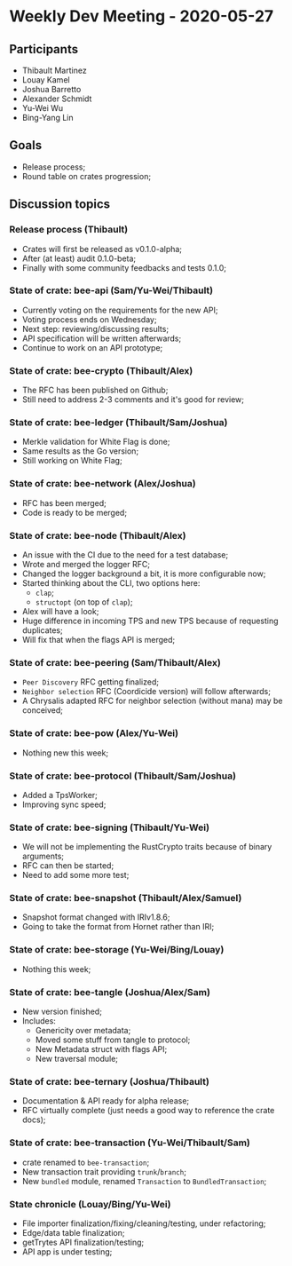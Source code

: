 # Weekly Dev Meeting - 2020-05-27

## Participants

- Thibault Martinez
- Louay Kamel
- Joshua Barretto
- Alexander Schmidt
- Yu-Wei Wu
- Bing-Yang Lin

## Goals

- Release process;
- Round table on crates progression;

## Discussion topics

### Release process (Thibault)

- Crates will first be released as v0.1.0-alpha;
- After (at least) audit 0.1.0-beta;
- Finally with some community feedbacks and tests 0.1.0;

### State of crate: bee-api (Sam/Yu-Wei/Thibault)

- Currently voting on the requirements for the new API;
- Voting process ends on Wednesday;
- Next step: reviewing/discussing results;
- API specification will be written afterwards;
- Continue to work on an API prototype;

### State of crate: bee-crypto (Thibault/Alex)

- The RFC has been published on Github;
- Still need to address 2-3 comments and it's good for review;

### State of crate: bee-ledger (Thibault/Sam/Joshua)

- Merkle validation for White Flag is done;
- Same results as the Go version;
- Still working on White Flag;

### State of crate: bee-network (Alex/Joshua)

- RFC has been merged;
- Code is ready to be merged;

### State of crate: bee-node (Thibault/Alex)

- An issue with the CI due to the need for a test database;
- Wrote and merged the logger RFC;
- Changed the logger background a bit, it is more configurable now;
- Started thinking about the CLI, two options here:
    - `clap`;
    - `structopt` (on top of `clap`);
- Alex will have a look;
- Huge difference in incoming TPS and new TPS because of requesting duplicates;
- Will fix that when the flags API is merged;

### State of crate: bee-peering (Sam/Thibault/Alex)

- `Peer Discovery` RFC getting finalized;
- `Neighbor selection` RFC (Coordicide version) will follow afterwards;
- A Chrysalis adapted RFC for neighbor selection (without mana) may be conceived;

### State of crate: bee-pow (Alex/Yu-Wei)

- Nothing new this week;

### State of crate: bee-protocol (Thibault/Sam/Joshua)

- Added a TpsWorker;
- Improving sync speed;

### State of crate: bee-signing (Thibault/Yu-Wei)

- We will not be implementing the RustCrypto traits because of binary arguments;
- RFC can then be started;
- Need to add some more test;

### State of crate: bee-snapshot (Thibault/Alex/Samuel)

- Snapshot format changed with IRIv1.8.6;
- Going to take the format from Hornet rather than IRI;

### State of crate: bee-storage (Yu-Wei/Bing/Louay)

- Nothing this week;

### State of crate: bee-tangle (Joshua/Alex/Sam)

- New version finished;
- Includes:
    - Genericity over metadata;
    - Moved some stuff from tangle to protocol;
    - New Metadata struct with flags API;
    - New traversal module;

### State of crate: bee-ternary (Joshua/Thibault)

- Documentation & API ready for alpha release;
- RFC virtually complete (just needs a good way to reference the crate docs);

### State of crate: bee-transaction (Yu-Wei/Thibault/Sam)

- crate renamed to `bee-transaction`;
- New transaction trait providing `trunk`/`branch`;
- New `bundled` module, renamed `Transaction` to `BundledTransaction`;

### State chronicle (Louay/Bing/Yu-Wei)

- File importer finalization/fixing/cleaning/testing, under refactoring;
- Edge/data table finalization;
- getTrytes API finalization/testing;
- API app is under testing;
